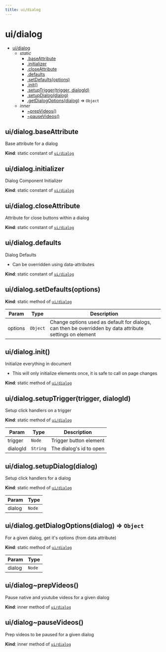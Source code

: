 ```yaml
---
title: ui/dialog
---
```


<a name="module_ui/dialog"></a>

# ui/dialog

* [ui/dialog](#module_ui/dialog)
    * _static_
        * [.baseAttribute](#module_ui/dialog.baseAttribute)
        * [.initializer](#module_ui/dialog.initializer)
        * [.closeAttribute](#module_ui/dialog.closeAttribute)
        * [.defaults](#module_ui/dialog.defaults)
        * [.setDefaults(options)](#module_ui/dialog.setDefaults)
        * [.init()](#module_ui/dialog.init)
        * [.setupTrigger(trigger, dialogId)](#module_ui/dialog.setupTrigger)
        * [.setupDialog(dialog)](#module_ui/dialog.setupDialog)
        * [.getDialogOptions(dialog)](#module_ui/dialog.getDialogOptions) ⇒ <code>Object</code>
    * _inner_
        * [~prepVideos()](#module_ui/dialog..prepVideos)
        * [~pauseVideos()](#module_ui/dialog..pauseVideos)

<a name="module_ui/dialog.baseAttribute"></a>

## ui/dialog.baseAttribute
Base attribute for a dialog

**Kind**: static constant of [<code>ui/dialog</code>](#module_ui/dialog)  
<a name="module_ui/dialog.initializer"></a>

## ui/dialog.initializer
Dialog Component Initializer

**Kind**: static constant of [<code>ui/dialog</code>](#module_ui/dialog)  
<a name="module_ui/dialog.closeAttribute"></a>

## ui/dialog.closeAttribute
Attribute for close buttons within a dialog

**Kind**: static constant of [<code>ui/dialog</code>](#module_ui/dialog)  
<a name="module_ui/dialog.defaults"></a>

## ui/dialog.defaults
Dialog Defaults 
- Can be overridden using data-attributes

**Kind**: static constant of [<code>ui/dialog</code>](#module_ui/dialog)  
<a name="module_ui/dialog.setDefaults"></a>

## ui/dialog.setDefaults(options)
**Kind**: static method of [<code>ui/dialog</code>](#module_ui/dialog)  

| Param | Type | Description |
| --- | --- | --- |
| options | <code>Object</code> | Change options used as default for dialogs, can then be overridden by data attribute settings on element |

<a name="module_ui/dialog.init"></a>

## ui/dialog.init()
Initialize everything in document
- This will only initialize elements once, it is safe to call on page changes

**Kind**: static method of [<code>ui/dialog</code>](#module_ui/dialog)  
<a name="module_ui/dialog.setupTrigger"></a>

## ui/dialog.setupTrigger(trigger, dialogId)
Setup click handlers on a trigger

**Kind**: static method of [<code>ui/dialog</code>](#module_ui/dialog)  

| Param | Type | Description |
| --- | --- | --- |
| trigger | <code>Node</code> | Trigger button element |
| dialogId | <code>String</code> | The dialog's id to open |

<a name="module_ui/dialog.setupDialog"></a>

## ui/dialog.setupDialog(dialog)
Setup click handlers for a dialog

**Kind**: static method of [<code>ui/dialog</code>](#module_ui/dialog)  

| Param | Type |
| --- | --- |
| dialog | <code>Node</code> | 

<a name="module_ui/dialog.getDialogOptions"></a>

## ui/dialog.getDialogOptions(dialog) ⇒ <code>Object</code>
For a given dialog, get it's options (from data attribute)

**Kind**: static method of [<code>ui/dialog</code>](#module_ui/dialog)  

| Param | Type |
| --- | --- |
| dialog | <code>Node</code> | 

<a name="module_ui/dialog..prepVideos"></a>

## ui/dialog~prepVideos()
Pause native and youtube videos for a given dialog

**Kind**: inner method of [<code>ui/dialog</code>](#module_ui/dialog)  
<a name="module_ui/dialog..pauseVideos"></a>

## ui/dialog~pauseVideos()
Prep videos to be paused for a given dialog

**Kind**: inner method of [<code>ui/dialog</code>](#module_ui/dialog)  

  